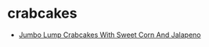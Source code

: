 # crabcakes

 * [Jumbo Lump Crabcakes With Sweet Corn And Jalapeno](../../index/j/jumbo-lump-crabcakes-with-sweet-corn-and-jalapeno-104653.json)
